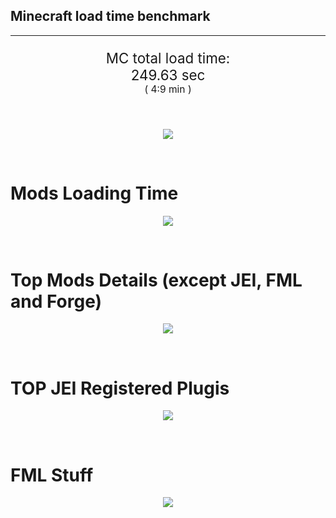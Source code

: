 ## Minecraft load time benchmark


---

<p align="center" style="font-size:160%;">
MC total load time:<br>
249.63 sec
<br>
<sup><sub>(
4:9 min
)</sub></sup>
</p>

<br>


<p align="center">
<img src="https://quickchart.io/chart?w=400&h=30&c={
  type: 'horizontalBar',
  data: {
    datasets: [
      {label:      'MODS:', data: [103.51]},
      {label: 'FML stuff:', data: [146.12]}
    ]
  },
  options: {
    scales: {
      xAxes: [{display: false,stacked: true}],
      yAxes: [{display: false,stacked: true}],
    },
    elements: {rectangle: {borderWidth: 2}},
    legend: {display: false,},
    plugins: {datalabels: {color: 'white',formatter: (value, context) =>
      [context.dataset.label, value].join(' ')
    }}
  }
}"/>
</p>

<br>

# Mods Loading Time
<p align="center">
<img src="https://quickchart.io/chart?w=400&h=300&c={
  type: 'outlabeledPie',
  options: {
    cutoutPercentage: 25,
    plugins: {
      legend: !1,
      outlabels: {
        stretch: 5,
        padding: 1,
        text: (v,i)=>[
          v.labels[v.dataIndex],' ',
          (v.percent*1000|0)/10,
          String.fromCharCode(37)].join('')
      }
    }
  },
  data: {...
`
813e81   5.24s OpenComputers;
8f304e   5.21s Astral Sorcery;
516fa8   4.37s Ender IO;
a651a8   4.21s IndustrialCraft 2;
213664   2.70s Forestry;
cd922c   2.66s NuclearCraft;
5161a8   2.57s CraftTweaker2;
495797   6.99s CraftTweaker2 (Script Loading);
436e17   2.04s Integrated Dynamics;
ba3eb8   1.99s Cyclic;
308f7e   1.99s Quark: RotN Edition;
3e8160   1.87s The Twilight Forest;
649e21   1.75s OpenBlocks;
a86e51   1.73s Extra Utilities 2;
8c2ccd   1.68s Immersive Engineering;
8f4d30   1.59s Open Terrain Generator;
6e173d   1.53s Quantum Minecraft Dynamics;
3eb2ba   1.50s Botania;
3e68ba   1.30s AE2 Unofficial Extended Life;
61176e   1.28s Ice and Fire;
7c2ccd   1.23s Thaumic Augmentation;
444444   8.96s 8 Other mods;
333333  38.82s 136 'Fast' mods (load 1.0s - 0.1s);
222222   7.28s 298 'Instant' mods (load %3C 0.1s)
`
    .split(';').reduce((a, l) => {
      l.match(/(\w{6}) *(\d*\.\d*)s (.*)/)
      .slice(1).map((a, i) => [[String.fromCharCode(35),a].join(''), parseFloat(a), a][i])
      .forEach((s, i) => 
        [a.datasets[0].backgroundColor, a.datasets[0].data, a.labels][i].push(s)
      );
      return a
    }, {
      labels: [],
      datasets: [{
        backgroundColor: [],
        data: [],
        borderColor: 'rgba(22,22,22,0.3)',
        borderWidth: 1
      }]
    })
  }
}"/>
</p>

<br>

# Top Mods Details (except JEI, FML and Forge)
<p align="center">
<img src="https://quickchart.io/chart?w=400&h=450&c={
  options: {
    scales: {
      xAxes: [{stacked: true}],
      yAxes: [{stacked: true}],
    },
    plugins: {
      datalabels: {
        anchor: 'end',
        align: 'top',
        color: 'white',
        backgroundColor: 'rgba(46, 140, 171, 0.6)',
        borderColor: 'rgba(41, 168, 194, 1.0)',
        borderWidth: 0.5,
        borderRadius: 3,
        padding: 0,
        font: {size:10},
        formatter: (v,ctx) => 
          ctx.datasetIndex!=ctx.chart.data.datasets.length-1 ? null
            : [((ctx.chart.data.datasets.reduce((a,b)=>a- -b.data[ctx.dataIndex],0)*10)|0)/10,'s'].join('')
      },
      colorschemes: {
        scheme: 'office.Damask6'
      }
    }
  },
  type: 'bar',
  data: {...(() => {
    let a = { labels: [], datasets: [] };
`
1: Construction;
2: Loading Resources;
3: PreInitialization;
4: Initialization;
5: InterModComms$IMC;
6: PostInitialization;
7: LoadComplete;
8: ModIdMapping
`
    .split(';')
      .map(l => l.match(/\d: (.*)/).slice(1))
      .forEach(([name]) => a.datasets.push({ label: name, data: [] }));
`
                        1      2      3      4      5      6      7      8  ;
OpenComputers       |  0.13|  0.00|  3.59|  1.52|  0.00|  0.00|  0.00|  0.00;
Astral Sorcery      |  0.19|  0.00|  4.43|  0.58|  0.00|  0.00|  0.00|  0.00;
Ender IO            |  1.44|  0.01|  2.72|  0.21|  0.00|  0.00|  0.00|  0.00;
IndustrialCraft 2   |  0.69|  0.00|  3.03|  0.49|  0.00|  0.00|  0.00|  0.00;
Forestry            |  0.36|  0.00|  1.98|  0.35|  0.00|  0.00|  0.00|  0.00;
NuclearCraft        |  0.04|  0.00|  2.45|  0.17|  0.00|  0.00|  0.00|  0.00;
CraftTweaker2       |  0.09|  0.00|  2.48|  0.00|  0.00|  0.00|  0.00|  0.00;
Integrated Dynamics |  0.13|  0.00|  1.88|  0.03|  0.00|  0.00|  0.00|  0.00;
Cyclic              |  0.03|  0.00|  1.63|  0.33|  0.00|  0.00|  0.00|  0.00;
Quark: RotN Edition |  0.02|  0.00|  1.89|  0.07|  0.00|  0.00|  0.00|  0.00;
The Twilight Forest |  0.66|  0.00|  1.12|  0.10|  0.00|  0.00|  0.00|  0.00;
OpenBlocks          |  0.16|  0.00|  1.56|  0.03|  0.00|  0.00|  0.00|  0.00
`
    .split(';').slice(1)
      .map(l => l.split('|').map(s => s.trim()))
      .forEach(([name, ...arr], i) => {
        a.labels.push(name);
        arr.forEach((v, j) => a.datasets[j].data[i] = v)
      }); return a
  })()}
}"/>
</p>

<br>

# TOP JEI Registered Plugis
<p align="center">
<img src="https://quickchart.io/chart?w=700&c={
  options: {
    elements: { rectangle: { borderWidth: 1 } },
    legend: false
  },
  type: 'horizontalBar',
    data: {...(() => {
      let a = {
        labels: [], datasets: [{
          backgroundColor: 'rgba(0, 99, 132, 0.5)',
          borderColor: 'rgb(0, 99, 132)',
          data: []
        }]
      };
`
  1.79: jeresources.jei.JEIConfig;
  0.66: com.rwtema.extrautils2.crafting.jei.XUJEIPlugin;
  0.44: com.buuz135.industrial.jei.JEICustomPlugin;
  0.44: mezz.jei.plugins.vanilla.VanillaPlugin;
  0.40: crazypants.enderio.machines.integration.jei.MachinesPlugin;
  0.35: ic2.jeiIntegration.SubModule;
  0.21: knightminer.tcomplement.plugin.jei.JEIPlugin;
  0.17: com.buuz135.thaumicjei.ThaumcraftJEIPlugin;
  0.16: crazypants.enderio.base.integration.jei.JeiPlugin;
  0.16: cofh.thermalexpansion.plugins.jei.JEIPluginTE;
  0.09: zzzank.mod.jei_area_fixer.JEIAreaFixerJEIPlugin;
  0.09: ninjabrain.gendustryjei.GendustryJEIPlugin;
  0.08: net.bdew.jeibees.BeesJEIPlugin;
  0.06: forestry.factory.recipes.jei.FactoryJeiPlugin;
  0.06: lach_01298.qmd.jei.QMDJEI;
  1.19: Other 126 Plugins
`
        .split(';')
        .map(l => l.split(':'))
        .forEach(([time, name]) => {
          a.labels.push(name);
          a.datasets[0].data.push(time)
        })
        ; return a
    })()
  }
}"/>
</p>

<br>

# FML Stuff
<p align="center">
<img src="https://quickchart.io/chart?w=500&h=400&c={
  options: {
    rotation: Math.PI,
    cutoutPercentage: 55,
    plugins: {
      legend: !1,
      outlabels: {
        stretch: 5,
        padding: 1,
        text: (v)=>v.labels
      },
      doughnutlabel: {
        labels: [
          {
            text: 'FML stuff:',
            color: 'rgba(128, 128, 128, 0.5)',
            font: {size: 18}
          },
          {
            text: [146.12,'s'].join(''),
            color: 'rgba(128, 128, 128, 1)',
            font: {size: 22}
          }
        ]
      },
    }
  },
  type: 'outlabeledPie',
  data: {...(() => {
    let a = {
      labels: [],
      datasets: [{
        backgroundColor: [],
        data: [],
        borderColor: 'rgba(22,22,22,0.3)',
        borderWidth: 2
      }]
    };
`
993A00   0.23s Loading sounds;
994400   0.29s Loading Resource - SoundHandler;
444444 145.60s Other
`
    .split(';')
      .map(l => l.match(/(\w{6}) *(\d*\.\d*)s (.*)/))
      .forEach(([, col, time, name]) => {
        a.labels.push([name, ' ', time, 's'].join(''));
        a.datasets[0].data.push(parseFloat(time));
        a.datasets[0].backgroundColor.push([String.fromCharCode(35), col].join(''))
      })
      ; return a
  })()}
}"/>
</p>

<br>
